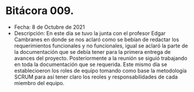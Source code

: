 # Bitácora 009.
- Fecha: 8 de Octubre de 2021
- Descripción: En este día se tuvo la junta con el profesor Edgar Cambranes en donde se nos aclaró como se bebían de redactar los requerimientos funcionales y no funcionales, igual se aclaró la parte de la documentación que se debía tener para la primera entrega de avances del proyecto. Posteriormente a la reunión se siguió trabajando en toda la documentación que se requerida. Este mismo día se establecioeron los roles de equipo tomando como base la metodología SCRUM para así tener claro los reoles y responsabilidades de cada miembro del equipo. 
